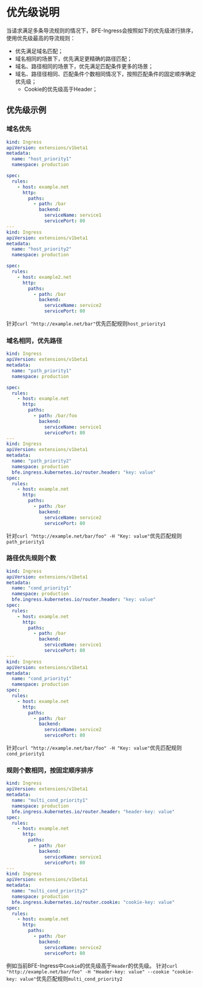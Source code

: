 # 优先级说明
当请求满足多条导流规则的情况下，BFE-Ingress会按照如下的优先级进行排序，使用优先级最高的导流规则：
- 优先满足域名匹配；
- 域名相同的场景下，优先满足更精确的路径匹配；
- 域名、路径相同的场景下，优先满足匹配条件更多的场景；
- 域名、路径径相同、匹配条件个数相同情况下，按照匹配条件的固定顺序确定优先级；
   - Cookie的优先级高于Header；
## 优先级示例
### 域名优先
```yaml
kind: Ingress
apiVersion: extensions/v1beta1
metadata:
  name: "host_priority1"
  namespace: production

spec:
  rules:
    - host: example.net
      http:
        paths:
          - path: /bar
            backend:
              serviceName: service1
              servicePort: 80
---
kind: Ingress
apiVersion: extensions/v1beta1
metadata:
  name: "host_priority2"
  namespace: production

spec:
  rules:
    - host: example2.net
      http:
        paths:
          - path: /bar
            backend:
              serviceName: service2
              servicePort: 80
```
针对`curl "http://example.net/bar"`优先匹配规则`host_priority1`

### 域名相同，优先路径
```yaml
kind: Ingress
apiVersion: extensions/v1beta1
metadata:
  name: "path_priority1"
  namespace: production

spec:
  rules:
    - host: example.net
      http:
        paths:
          - path: /bar/foo
            backend:
              serviceName: service1
              servicePort: 80
---
kind: Ingress
apiVersion: extensions/v1beta1
metadata:
  name: "path_priority2"
  namespace: production
  bfe.ingress.kubernetes.io/router.header: "key: value"
spec:
  rules:
    - host: example.net
      http:
        paths:
          - path: /bar
            backend:
              serviceName: service2
              servicePort: 80
```
针对`curl "http://example.net/bar/foo" -H "Key: value"`优先匹配规则`path_priority1`

### 路径优先规则个数
```yaml
kind: Ingress
apiVersion: extensions/v1beta1
metadata:
  name: "cond_priority1"
  namespace: production
  bfe.ingress.kubernetes.io/router.header: "key: value"
spec:
  rules:
    - host: example.net
      http:
        paths:
          - path: /bar
            backend:
              serviceName: service1
              servicePort: 80
---
kind: Ingress
apiVersion: extensions/v1beta1
metadata:
  name: "cond_priority1"
  namespace: production
spec:
  rules:
    - host: example.net
      http:
        paths:
          - path: /bar
            backend:
              serviceName: service2
              servicePort: 80
```
针对`curl "http://example.net/bar/foo" -H "Key: value"`优先匹配规则`cond_priority1`

### 规则个数相同，按固定顺序排序
```yaml
kind: Ingress
apiVersion: extensions/v1beta1
metadata:
  name: "multi_cond_priority1"
  namespace: production
  bfe.ingress.kubernetes.io/router.header: "header-key: value"
spec:
  rules:
    - host: example.net
      http:
        paths:
          - path: /bar
            backend:
              serviceName: service1
              servicePort: 80
---
kind: Ingress
apiVersion: extensions/v1beta1
metadata:
  name: "multi_cond_priority2"
  namespace: production
  bfe.ingress.kubernetes.io/router.cookie: "cookie-key: value"
spec:
  rules:
    - host: example.net
      http:
        paths:
          - path: /bar
            backend:
              serviceName: service2
              servicePort: 80
```
例如当前BFE-Ingress中`Cookie`的优先级高于`Header`的优先级。
针对`curl "http://example.net/bar/foo" -H "Header-key: value" --cookie "cookie-key: value"`优先匹配规则`multi_cond_priority2`

